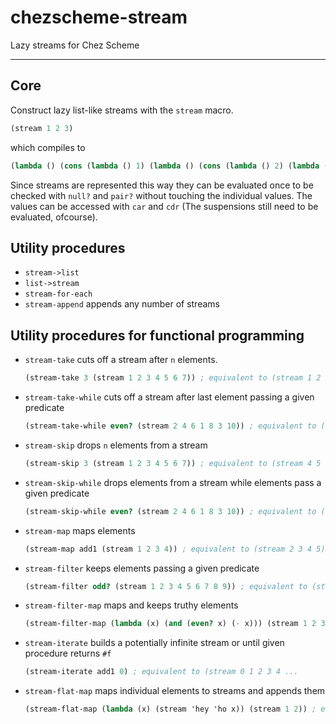 # chezscheme-stream

Lazy streams for Chez Scheme

---

## Core

Construct lazy list-like streams with the `stream` macro.

```scheme
(stream 1 2 3)
```

which compiles to

```scheme
(lambda () (cons (lambda () 1) (lambda () (cons (lambda () 2) (lambda () (cons (lambda () 3) '()))))))
```

Since streams are represented this way they can be evaluated once to be checked with `null?` and `pair?` without touching the individual values. The values can be accessed with `car` and `cdr` (The suspensions still need to be evaluated, ofcourse).

## Utility procedures

- `stream->list`
- `list->stream`
- `stream-for-each`
- `stream-append` appends any number of streams

## Utility procedures for functional programming

- `stream-take` cuts off a stream after `n` elements.
  ```scheme
  (stream-take 3 (stream 1 2 3 4 5 6 7)) ; equivalent to (stream 1 2 3)
  ```
- `stream-take-while` cuts off a stream after last element passing a given predicate
  ```scheme
  (stream-take-while even? (stream 2 4 6 1 8 3 10)) ; equivalent to (stream 2 4 6)
  ```
- `stream-skip` drops `n` elements from a stream
  ```scheme
  (stream-skip 3 (stream 1 2 3 4 5 6 7)) ; equivalent to (stream 4 5 6 7)
  ```
- `stream-skip-while` drops elements from a stream while elements pass a given predicate
  ```scheme
  (stream-skip-while even? (stream 2 4 6 1 8 3 10)) ; equivalent to (stream 1 8 3 10)
  ```
- `stream-map` maps elements
  ```scheme
  (stream-map add1 (stream 1 2 3 4)) ; equivalent to (stream 2 3 4 5)
  ```
- `stream-filter` keeps elements passing a given predicate
  ```scheme
  (stream-filter odd? (stream 1 2 3 4 5 6 7 8 9)) ; equivalent to (stream 1 3 5 7 9)
  ```
- `stream-filter-map` maps and keeps truthy elements
  ```scheme
  (stream-filter-map (lambda (x) (and (even? x) (- x))) (stream 1 2 3 4)) ; equivalent to (stream -2 -4)
  ```
- `stream-iterate` builds a potentially infinite stream or until given procedure returns `#f`
  ```scheme
  (stream-iterate add1 0) ; equivalent to (stream 0 1 2 3 4 ...
  ```
- `stream-flat-map` maps individual elements to streams and appends them
  ```scheme
  (stream-flat-map (lambda (x) (stream 'hey 'ho x)) (stream 1 2)) ; equivalent to (stream 'hey 'ho 1 'hey 'ho 2)
  ```
